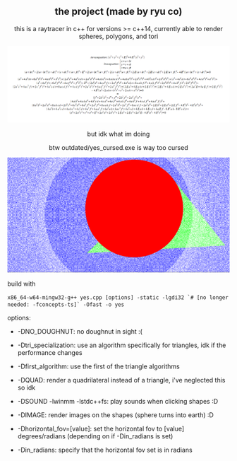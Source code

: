 <div align="center">

## the project (made by ryu co)

this is a raytracer in c++ for versions >= c++14, currently able to render spheres, polygons, and tori

![image](/images/line-torus.PNG)

but idk what im doing

btw outdated/yes_cursed.exe is way too cursed

![image](/images/cursed.PNG)

</div>

build with

```
x86_64-w64-mingw32-g++ yes.cpp [options] -static -lgdi32 `# [no longer needed: -fconcepts-ts]` -Ofast -o yes
```

options:

* -DNO_DOUGHNUT: no doughnut in sight :(

* -Dtri_specialization: use an algorithm specifically for triangles, idk if the performance changes

* -Dfirst_algorithm: use the first of the triangle algorithms

* -DQUAD: render a quadrilateral instead of a triangle, i've neglected this so idk

* -DSOUND -lwinmm -lstdc++fs: play sounds when clicking shapes :D

* -DIMAGE: render images on the shapes (sphere turns into earth) :D

* -Dhorizontal_fov=[value]: set the horizontal fov to [value] degrees/radians (depending on if -Din_radians is set)

* -Din_radians: specify that the horizontal fov set is in radians
